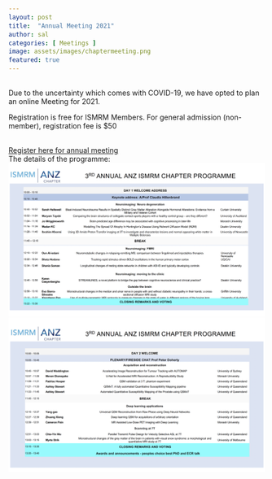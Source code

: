```yaml
---
layout: post
title:  "Annual Meeting 2021"
author: sal
categories: [ Meetings ]
image: assets/images/chaptermeeting.png
featured: true
---
```



<br>
Due to the uncertainty which comes with COVID-19, we have opted to plan an online Meeting for 2021. 
<br>

Registration is free for ISMRM Members.
For general admission (non-member), registration fee is $50

<br>
<a href="https://www.eventbrite.com.au/e/ismrm-anz-annual-meeting-2021-tickets-194872267197">Register here for annual meeting </a>


<br>
The details of the programme:

<img src="assets/images/day1.png" alt="Day1">
<br>
<img src="assets/images/day2.png" alt="Day2">

